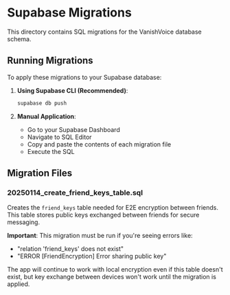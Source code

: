 # Supabase Migrations

This directory contains SQL migrations for the VanishVoice database schema.

## Running Migrations

To apply these migrations to your Supabase database:

1. **Using Supabase CLI (Recommended)**:
   ```bash
   supabase db push
   ```

2. **Manual Application**:
   - Go to your Supabase Dashboard
   - Navigate to SQL Editor
   - Copy and paste the contents of each migration file
   - Execute the SQL

## Migration Files

### 20250114_create_friend_keys_table.sql
Creates the `friend_keys` table needed for E2E encryption between friends. This table stores public keys exchanged between friends for secure messaging.

**Important**: This migration must be run if you're seeing errors like:
- "relation 'friend_keys' does not exist"
- "ERROR [FriendEncryption] Error sharing public key"

The app will continue to work with local encryption even if this table doesn't exist, but key exchange between devices won't work until the migration is applied.